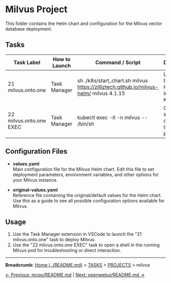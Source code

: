 # Milvus Project

This folder contains the Helm chart and configuration for the Milvus vector database deployment.

## Tasks

| Task Label              | How to Launch | Command / Script | Description |
|-------------------------|---------------|------------------|-------------|
| 21 milvus.onto.one      | Task Manager  | sh ./k8s/start_chart.sh milvus https://zilliztech.github.io/milvus-helm/ milvus 4.1.15 | Launches the Milvus Helm chart into Kubernetes |
| 22 milvus.onto.one EXEC | Task Manager  | kubectl exec -it -n milvus -- /bin/sh | Opens a shell directly into the Milvus pod |

## Configuration Files

- **values.yaml**  
  Main configuration file for the Milvus Helm chart. Edit this file to set deployment parameters, environment variables, and other options for your Milvus instance.

- **original-values.yaml**  
  Reference file containing the original/default values for the Helm chart. Use this as a guide to see all possible configuration options available for Milvus.

## Usage

1. Use the Task Manager extension in VSCode to launch the "21 milvus.onto.one" task to deploy Milvus.
2. Use the "22 milvus.onto.one EXEC" task to open a shell in the running Milvus pod for troubleshooting or direct interaction.
---

**Breadcrumb:** [Home (../README.md)](../README.md) > [TASKS](../TASKS.md) > [PROJECTS](../PROJECTS.md) > milvus

[← Previous: mcpo/README.md](../mcpo/README.md) | [Next: openwebui/README.md →](../openwebui/README.md)